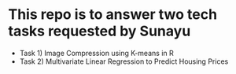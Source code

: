 # This repo is to answer two tech tasks requested by Sunayu

- Task 1) Image Compression using K-means in R
- Task 2) Multivariate Linear Regression to Predict Housing Prices
